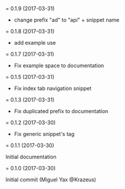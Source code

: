 = 0.1.9 (2017-03-31)

* change prefix "ad" to "api" + snippet name

= 0.1.8 (2017-03-31)

* add example use

= 0.1.7 (2017-03-31)

* Fix  example space to documentation

= 0.1.5 (2017-03-31)

* Fix index tab navigation snippet

= 0.1.3 (2017-03-31)

* Fix duplicated prefix to documentation

= 0.1.2 (2017-03-30)

* Fix generic snippet's tag

= 0.1.1 (2017-03-30)

Initial documentation

= 0.1.0 (2017-03-30)

Initial commit (Miguel Yax @Krazeus)